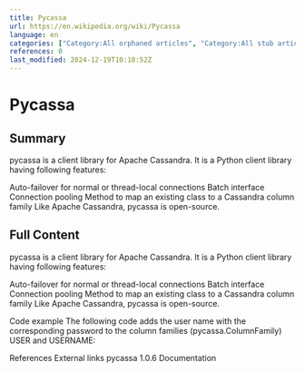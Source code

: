 ```yaml
---
title: Pycassa
url: https://en.wikipedia.org/wiki/Pycassa
language: en
categories: ["Category:All orphaned articles", "Category:All stub articles", "Category:Articles with example Python (programming language) code", "Category:Computer library stubs", "Category:Distributed computing", "Category:Orphaned articles from March 2024"]
references: 0
last_modified: 2024-12-19T10:18:52Z
---
```


# Pycassa

## Summary

pycassa is a client library for Apache Cassandra.
It is a Python client library having following features:

Auto-failover for normal or thread-local connections
Batch interface
Connection pooling
Method to map an existing class to a Cassandra column family
Like Apache Cassandra, pycassa is open-source.

## Full Content

pycassa is a client library for Apache Cassandra.
It is a Python client library having following features:

Auto-failover for normal or thread-local connections
Batch interface
Connection pooling
Method to map an existing class to a Cassandra column family
Like Apache Cassandra, pycassa is open-source.

Code example
The following code adds the user name with the corresponding password to the column families (pycassa.ColumnFamily) USER and USERNAME:

References
External links
pycassa 1.0.6 Documentation
